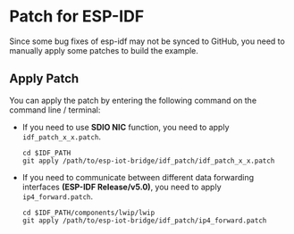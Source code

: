 # Patch for ESP-IDF

Since some bug fixes of esp-idf may not be synced to GitHub, you need to manually apply some patches to build the example.

## Apply Patch

You can apply the patch by entering the following command on the command line / terminal:

- If you need to use **SDIO NIC** function, you need to apply `idf_patch_x_x.patch`.

    ```
    cd $IDF_PATH
    git apply /path/to/esp-iot-bridge/idf_patch/idf_patch_x_x.patch
    ```

- If you need to communicate between different data forwarding interfaces **(ESP-IDF Release/v5.0)**, you need to apply `ip4_forward.patch`.

    ```
    cd $IDF_PATH/components/lwip/lwip
    git apply /path/to/esp-iot-bridge/idf_patch/ip4_forward.patch
    ```

